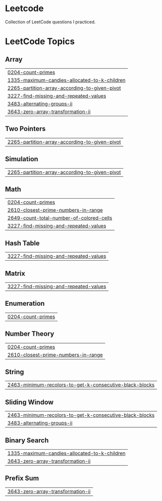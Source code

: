 # Leetcode
Collection of LeetCode questions I practiced.

<!---LeetCode Topics Start-->
# LeetCode Topics
## Array
|  |
| ------- |
| [0204-count-primes](https://github.com/hema-alapati/Leetcode/tree/master/0204-count-primes) |
| [1335-maximum-candies-allocated-to-k-children](https://github.com/hema-alapati/Leetcode/tree/master/1335-maximum-candies-allocated-to-k-children) |
| [2265-partition-array-according-to-given-pivot](https://github.com/hema-alapati/Leetcode/tree/master/2265-partition-array-according-to-given-pivot) |
| [3227-find-missing-and-repeated-values](https://github.com/hema-alapati/Leetcode/tree/master/3227-find-missing-and-repeated-values) |
| [3483-alternating-groups-ii](https://github.com/hema-alapati/Leetcode/tree/master/3483-alternating-groups-ii) |
| [3643-zero-array-transformation-ii](https://github.com/hema-alapati/Leetcode/tree/master/3643-zero-array-transformation-ii) |
## Two Pointers
|  |
| ------- |
| [2265-partition-array-according-to-given-pivot](https://github.com/hema-alapati/Leetcode/tree/master/2265-partition-array-according-to-given-pivot) |
## Simulation
|  |
| ------- |
| [2265-partition-array-according-to-given-pivot](https://github.com/hema-alapati/Leetcode/tree/master/2265-partition-array-according-to-given-pivot) |
## Math
|  |
| ------- |
| [0204-count-primes](https://github.com/hema-alapati/Leetcode/tree/master/0204-count-primes) |
| [2610-closest-prime-numbers-in-range](https://github.com/hema-alapati/Leetcode/tree/master/2610-closest-prime-numbers-in-range) |
| [2649-count-total-number-of-colored-cells](https://github.com/hema-alapati/Leetcode/tree/master/2649-count-total-number-of-colored-cells) |
| [3227-find-missing-and-repeated-values](https://github.com/hema-alapati/Leetcode/tree/master/3227-find-missing-and-repeated-values) |
## Hash Table
|  |
| ------- |
| [3227-find-missing-and-repeated-values](https://github.com/hema-alapati/Leetcode/tree/master/3227-find-missing-and-repeated-values) |
## Matrix
|  |
| ------- |
| [3227-find-missing-and-repeated-values](https://github.com/hema-alapati/Leetcode/tree/master/3227-find-missing-and-repeated-values) |
## Enumeration
|  |
| ------- |
| [0204-count-primes](https://github.com/hema-alapati/Leetcode/tree/master/0204-count-primes) |
## Number Theory
|  |
| ------- |
| [0204-count-primes](https://github.com/hema-alapati/Leetcode/tree/master/0204-count-primes) |
| [2610-closest-prime-numbers-in-range](https://github.com/hema-alapati/Leetcode/tree/master/2610-closest-prime-numbers-in-range) |
## String
|  |
| ------- |
| [2463-minimum-recolors-to-get-k-consecutive-black-blocks](https://github.com/hema-alapati/Leetcode/tree/master/2463-minimum-recolors-to-get-k-consecutive-black-blocks) |
## Sliding Window
|  |
| ------- |
| [2463-minimum-recolors-to-get-k-consecutive-black-blocks](https://github.com/hema-alapati/Leetcode/tree/master/2463-minimum-recolors-to-get-k-consecutive-black-blocks) |
| [3483-alternating-groups-ii](https://github.com/hema-alapati/Leetcode/tree/master/3483-alternating-groups-ii) |
## Binary Search
|  |
| ------- |
| [1335-maximum-candies-allocated-to-k-children](https://github.com/hema-alapati/Leetcode/tree/master/1335-maximum-candies-allocated-to-k-children) |
| [3643-zero-array-transformation-ii](https://github.com/hema-alapati/Leetcode/tree/master/3643-zero-array-transformation-ii) |
## Prefix Sum
|  |
| ------- |
| [3643-zero-array-transformation-ii](https://github.com/hema-alapati/Leetcode/tree/master/3643-zero-array-transformation-ii) |
<!---LeetCode Topics End-->